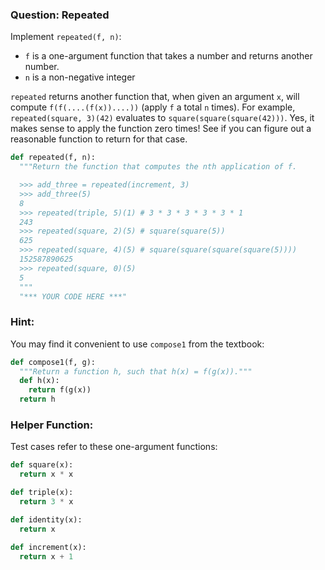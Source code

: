 ### Question: Repeated

Implement `repeated(f, n)`:
* `f` is a one-argument function that takes a number and returns another number.
* `n` is a non-negative integer

`repeated` returns another function that, when given an argument `x`, will compute `f(f(....(f(x))....))` (apply `f` a total `n` times).
For example, `repeated(square, 3)(42)` evaluates to `square(square(square(42)))`.
Yes, it makes sense to apply the function zero times! See if you can figure out a reasonable function to return for that case.

```python
def repeated(f, n):
  """Return the function that computes the nth application of f.

  >>> add_three = repeated(increment, 3)
  >>> add_three(5)
  8
  >>> repeated(triple, 5)(1) # 3 * 3 * 3 * 3 * 3 * 1
  243
  >>> repeated(square, 2)(5) # square(square(5))
  625
  >>> repeated(square, 4)(5) # square(square(square(square(5))))
  152587890625
  >>> repeated(square, 0)(5)
  5
  """
  "*** YOUR CODE HERE ***"
```

### Hint:
You may find it convenient to use `compose1` from the textbook:

```python
def compose1(f, g):
  """Return a function h, such that h(x) = f(g(x))."""
  def h(x):
    return f(g(x))
  return h
```

### Helper Function:
Test cases refer to these one-argument functions:

```python
def square(x):
  return x * x

def triple(x):
  return 3 * x

def identity(x):
  return x

def increment(x):
  return x + 1
```

